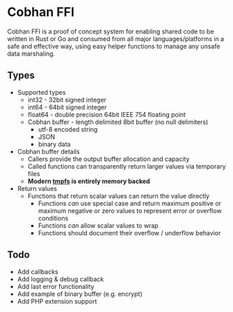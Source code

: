 # Cobhan FFI

Cobhan FFI is a proof of concept system for enabling shared code to be written in Rust or Go and consumed from all major languages/platforms in a safe and effective way, using easy helper functions to manage any unsafe data marshaling.

## Types

* Supported types
   * int32 - 32bit signed integer
   * int64 - 64bit signed integer
   * float64 - double precision 64bit IEEE 754 floating point
   * Cobhan buffer - length delimited 8bit buffer (no null delimiters)
        * utf-8 encoded string
        * JSON
        * binary data 
* Cobhan buffer details
   * Callers provide the output buffer allocation and capacity
   * Called functions can transparently return larger values via temporary files
   * **Modern [tmpfs](https://en.wikipedia.org/wiki/Tmpfs) is entirely memory backed**
* Return values
   * Functions that return scalar values can return the value directly
       * Functions *can* use special case and return maximum positive or maximum negative or zero values to
           represent error or overflow conditions
       * Functions *can* allow scalar values to wrap
       * Functions should document their overflow / underflow behavior

## Todo

* Add callbacks
* Add logging & debug callback
* Add last error functionality
* Add example of binary buffer (e.g. encrypt)
* Add PHP extension support
